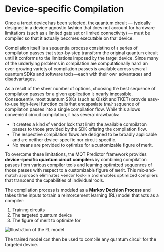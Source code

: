 # Device-specific Compilation

Once a target device has been selected, the quantum circuit — typically designed in a device-agnostic fashion that does not account for hardware limitations (such as a limited gate set or limited connectivity) — must be compiled so that it actually becomes executable on that device.

Compilation itself is a sequential process consisting of a series of compilation passes that step-by-step transform the original quantum circuit until it conforms to the limitations imposed by the target device. Since many of the underlying problems in compilation are computationally hard, an ever-growing variety of compilation passes is available across several quantum SDKs and software tools—each with their own advantages and disadvantages.

As a result of the sheer number of options, choosing the best sequence of compilation passes for a given application is nearly impossible. Consequently, most quantum SDKs (such as Qiskit and TKET) provide easy-to-use high-level function calls that encapsulate _their_ sequence of compilation passes into a single compilation flow. While this allows convenient circuit compilation, it has several drawbacks:

- It creates a kind of vendor lock that limits the available compilation passes to those provided by the SDK offering the compilation flow.
- The respective compilation flows are designed to be broadly applicable and are neither device-specific nor circuit-specific.
- No means are provided to optimize for a customizable figure of merit.

To overcome these limitations, the MQT Predictor framework provides **device-specific quantum circuit compilers** by combining compilation passes from various compiler tools and learning optimized sequences of those passes with respect to a customizable figure of merit. This mix-and-match approach eliminates vendor lock-in and enables optimized compilers that transcend the capabilities of individual tools.

The compilation process is modeled as a **Markov Decision Process** and takes three inputs to train a reinforcement learning (RL) model that acts as a compiler:

1. Training circuits
2. The targeted quantum device
3. The figure of merit to optimize for

![Illustration of the RL model](/_static/rl.png)

The trained model can then be used to compile any quantum circuit for the targeted device.
